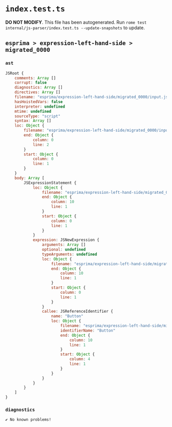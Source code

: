 # `index.test.ts`

**DO NOT MODIFY**. This file has been autogenerated. Run `rome test internal/js-parser/index.test.ts --update-snapshots` to update.

## `esprima > expression-left-hand-side > migrated_0000`

### `ast`

```javascript
JSRoot {
	comments: Array []
	corrupt: false
	diagnostics: Array []
	directives: Array []
	filename: "esprima/expression-left-hand-side/migrated_0000/input.js"
	hasHoistedVars: false
	interpreter: undefined
	mtime: undefined
	sourceType: "script"
	syntax: Array []
	loc: Object {
		filename: "esprima/expression-left-hand-side/migrated_0000/input.js"
		end: Object {
			column: 0
			line: 2
		}
		start: Object {
			column: 0
			line: 1
		}
	}
	body: Array [
		JSExpressionStatement {
			loc: Object {
				filename: "esprima/expression-left-hand-side/migrated_0000/input.js"
				end: Object {
					column: 10
					line: 1
				}
				start: Object {
					column: 0
					line: 1
				}
			}
			expression: JSNewExpression {
				arguments: Array []
				optional: undefined
				typeArguments: undefined
				loc: Object {
					filename: "esprima/expression-left-hand-side/migrated_0000/input.js"
					end: Object {
						column: 10
						line: 1
					}
					start: Object {
						column: 0
						line: 1
					}
				}
				callee: JSReferenceIdentifier {
					name: "Button"
					loc: Object {
						filename: "esprima/expression-left-hand-side/migrated_0000/input.js"
						identifierName: "Button"
						end: Object {
							column: 10
							line: 1
						}
						start: Object {
							column: 4
							line: 1
						}
					}
				}
			}
		}
	]
}
```

### `diagnostics`

```
✔ No known problems!

```

